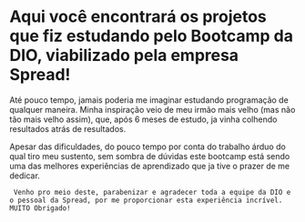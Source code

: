 # Aqui você encontrará os projetos que fiz estudando pelo Bootcamp da DIO, viabilizado pela empresa Spread!

  Até pouco tempo, jamais poderia me imaginar estudando programação de qualquer maneira. Minha inspiração veio de meu irmão mais velho (mas não tão mais velho assim), que, após 6 meses de estudo, ja vinha colhendo resultados atrás de resultados.
  
  Apesar das dificuldades, do pouco tempo por conta do trabalho árduo do qual tiro meu sustento, sem sombra de dúvidas este bootcamp está sendo uma das melhores experiências de aprendizado que ja tive o prazer de me dedicar.
    
     Venho pro meio deste, parabenizar e agradecer toda a equipe da DIO e o pessoal da Spread, por me proporcionar esta experiência incrível. MUITO Obrigado!
